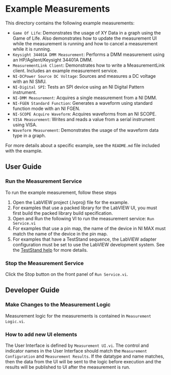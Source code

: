 # Example Measurements

This directory contains the following example measurements:

- `Game Of Life`: Demonstrates the usage of XY Data in a graph using the Game of
Life. Also demonstrates how to update the measurement UI while the measurement is
running and how to cancel a measurement while it is running.
- `Keysight 34401A DMM Measurement`: Performs a DMM measurement using an
HP/Agilent/Keysight 34401A DMM.
- `MeasurementLink Client`: Demonstrates how to write a MeasurementLink client. 
Includes an example measurement service.
- `NI-DCPower Source DC Voltage`: Sources and measures a DC voltage with an NI SMU.
- `NI-Digital SPI`: Tests an SPI device using an NI Digital Pattern instrument.
- `NI-DMM Measurement`: Acquires a single measurement from a NI DMM.
- `NI-FGEN Standard Function`: Generates a waveform using standard function mode
  with an NI FGEN.
- `NI-SCOPE Acquire Waveform`: Acquires waveforms from an NI SCOPE.
- `VISA Measurement`: Writes and reads a value from a serial instrument using VISA.
- `Waveform Measurement`: Demonstrates the usage of the waveform data type in a graph.

For more details about a specific example, see the `README.md` file included
with the example.

## User Guide

### Run the Measurement Service

To run the example measurement, follow these steps

1. Open the LabVIEW project (.lvproj) file for the example.
2. For examples that use a packed library for the LabVIEW UI, you must first
   build the packed library build specification.
3. Open and Run the following VI to run the measurement service: `Run
   Service.vi`
4. For examples that use a pin map, the name of the device in NI MAX must match
   the name of the device in the pin map.
5. For examples that have a TestStand sequence, the LabVIEW adapter
configuration must be set to use the LabVIEW development system. See the
[TestStand
help](https://www.ni.com/docs/en-US/bundle/teststand/page/tsref/infotopics/db_lvadapterconfig.htm)
for more details.

### Stop the Measurement Service

Click the Stop button on the front panel of `Run Service.vi`.

## Developer Guide

### Make Changes to the Measurement Logic

Measurement logic for the measurements is contained in `Measurement Logic.vi`.

### How to add new UI elements

The User Interface is defined by `Measurement UI.vi`. The control and indicator
names in the User Interface should match the `Measurement Configuration` and
`Measurement Results`. If the datatype and name matches, then the data from the
UI will be sent to the logic before execution and the results will be published
to UI after the measurement is run.
